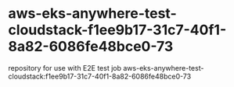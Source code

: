 # aws-eks-anywhere-test-cloudstack-f1ee9b17-31c7-40f1-8a82-6086fe48bce0-73
repository for use with E2E test job aws-eks-anywhere-test-cloudstack:f1ee9b17-31c7-40f1-8a82-6086fe48bce0-73
